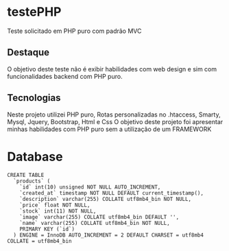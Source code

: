 # testePHP
 Teste solicitado em PHP puro com padrão MVC

## Destaque
 O objetivo deste teste não é exibir habilidades com web design e sim com funcionalidades backend com PHP puro.

## Tecnologias
 Neste projeto utilizei PHP puro, Rotas personalizadas no .htaccess, Smarty, Mysql, Jquery, Bootstrap, Html e Css
 O objetivo deste projeto foi apresentar minhas habilidades com PHP puro sem a utilização de um FRAMEWORK

# Database

```
CREATE TABLE
  `products` (
    `id` int(10) unsigned NOT NULL AUTO_INCREMENT,
    `created_at` timestamp NOT NULL DEFAULT current_timestamp(),
    `description` varchar(255) COLLATE utf8mb4_bin NOT NULL,
    `price` float NOT NULL,
    `stock` int(11) NOT NULL,
    `image` varchar(255) COLLATE utf8mb4_bin DEFAULT '',
    `name` varchar(255) COLLATE utf8mb4_bin NOT NULL,
    PRIMARY KEY (`id`)
  ) ENGINE = InnoDB AUTO_INCREMENT = 2 DEFAULT CHARSET = utf8mb4 COLLATE = utf8mb4_bin
```